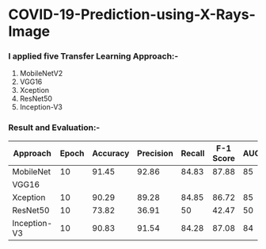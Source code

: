 # COVID-19-Prediction-using-X-Rays-Image

### I applied five Transfer Learning Approach:-
  1. MobileNetV2
  2. VGG16
  3. Xception
  4. ResNet50
  5. Inception-V3

### Result and Evaluation:- 

|Approach   |  Epoch |  Accuracy |Precision   |  Recall | F-1 Score  | AUC  |
| ------------ | ------------ | ------------ | ------------ | ------------ | ------------ | ------------ |
|  MobileNet |  10 |91.45   |92.86   |84.83   |87.88   |85 |
|VGG16   |   |   |   |   |   |   |
| Xception  | 10  | 90.29  |89.28   |84.85   |86.72   |85 |
|ResNet50   |  10 |73.82   | 36.91  |50   |42.47   |50|
|Inception-V3 | 10  |90.83   |91.54   |84.28   |87.08   |84|

